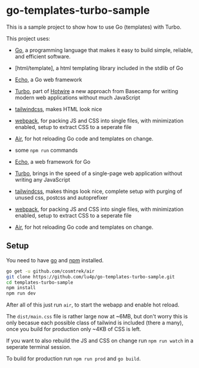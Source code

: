 # go-templates-turbo-sample
This is a sample project to show how to use Go (templates) with Turbo.

This project uses:
- [Go](https://golang.org/), a programming language that makes it easy to build simple, reliable, and efficient software.
- [html/template], a html templating library included in the stdlib of Go
- [Echo](https://echo.labstack.com/), a Go web framework
- [Turbo](https://turbo.hotwire.dev/), part of [Hotwire](https://hotwire.dev/) a new approach from Basecamp for writing modern web applications without much JavaScript
- [tailwindcss](https://tailwindcss.com/), makes HTML look nice
- [webpack](https://webpack.js.org/), for packing JS and CSS into single files, with minimization enabled, setup to extract CSS to a seperate file 
- [Air](https://github.com/cosmtrek/air), for hot reloading Go code and templates on change.
- some `npm run` commands

- [Echo](https://echo.labstack.com/), a web framework for Go
- [Turbo](https://turbo.hotwire.dev/), brings in the speed of a single-page web application without writing any JavaScript
- [tailwindcss](https://tailwindcss.com/), makes things look nice, complete setup with purging of unused css, postcss and autoprefixer
- [webpack](https://webpack.js.org/), for packing JS and CSS into single files, with minimization enabled, setup to extract CSS to a seperate file 
- [Air](https://github.com/cosmtrek/air), for hot reloading Go code and templates on change.

## Setup
You need to have [go](https://golang.org/dl/) and [npm](https://docs.npmjs.com/downloading-and-installing-node-js-and-npm) installed.

```sh
go get -u github.com/cosmtrek/air
git clone https://github.com/lu4p/go-templates-turbo-sample.git
cd templates-turbo-sample
npm install
npm run dev
```

After all of this just run `air`, to start the webapp and enable hot reload.

The `dist/main.css` file is rather large now at ~6MB, but don't worry this is only becasue each possible class of tailwind is included (there a many), once you build for production only ~4KB of CSS is left.

If you want to also rebuild the JS and CSS on change run `npm run watch` in a seperate terminal session.

To build for production run `npm run prod` and `go build`.